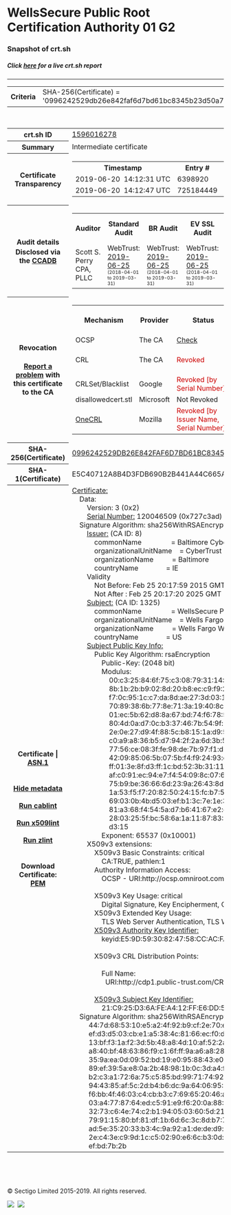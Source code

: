 # WellsSecure Public Root Certification Authority 01 G2
### Snapshot of crt.sh
##### Click [here](https://crt.sh/?q=0996242529DB26E842FAF6D7BD61BC8345B23D50A7D9838DD45861E465101A3A) for a live crt.sh report

---
<!DOCTYPE HTML PUBLIC "-//W3C//DTD HTML 4.0 Transitional//EN">
<HTML>

<BODY>

<TABLE>
  <TR>
    <TH class="outer">Criteria</TH>
    <TD class="outer">SHA-256(Certificate) = '0996242529db26e842faf6d7bd61bc8345b23d50a7d9838dd45861e465101a3a'</TD>
  </TR>
</TABLE>
<BR>
<TABLE>
  <TR>
    <TH class="outer">crt.sh ID</TH>
    <TD class="outer"><A href="?id=1596016278">1596016278</A></TD>
  </TR>
  <TR>
    <TH class="outer">Summary</TH>
    <TD class="outer">Intermediate certificate</TD>
  </TR>
  <TR>
    <TH class="outer">Certificate<BR>Transparency</TH>
    <TD class="outer">
<TABLE class="options" style="margin-left:0px">
  <TR>
    <TH>Timestamp</TH>
    <TH>Entry #</TH>
    <TH>Log Operator</TH>
    <TH>Log URL</TH>
  </TR>
  <TR>
    <TD>2019-06-20&nbsp; <FONT class="small">14:12:31 UTC</FONT></TD>
    <TD>6398920</TD>
    <TD>Sectigo</TD>
    <TD>https://dodo.ct.comodo.com</TD>
  </TR>
  <TR>
    <TD>2019-06-20&nbsp; <FONT class="small">14:12:47 UTC</FONT></TD>
    <TD>725184449</TD>
    <TD>Google</TD>
    <TD>https://ct.googleapis.com/rocketeer</TD>
  </TR>
</TABLE>
    </TD>
  </TR>
  <TR>
    <TH class="outer">Audit details<BR>
      <DIV class="small" style="padding-top:3px">Disclosed via the
        <A href="//ccadb-public.secure.force.com/mozilla/PublicAllIntermediateCerts" target="_blank">CCADB</A></DIV>
    </TH>
    <TD class="outer">
<TABLE class="options" style="margin-left:0px">
  <TR>
    <TH>Auditor</TH>
    <TH>Standard Audit</TH>
    <TH>BR Audit</TH>
    <TH>EV SSL Audit</TH>
    <TH>Documents</TH>
    <TH>CCADB</TH>
    <TH>Root Owner / Certificate</TH>
  </TR>
  <TR>
    <TD style="vertical-align:middle">Scott S. Perry CPA, PLLC</TD>
    <TD>WebTrust:
      <A href="https://www.cpacanada.ca/generichandlers/CPACHandler.ashx?attachmentid=230845" target="_blank">2019-06-25</A>
      <BR><FONT style="font-size:8pt">(2018-04-01 to 2019-03-31)</FONT></TD>
    <TD>WebTrust:
      <A href="https://www.cpacanada.ca/generichandlers/CPACHandler.ashx?attachmentid=230846" target="_blank">2019-06-25</A>
      <BR><FONT style="font-size:8pt">(2018-04-01 to 2019-03-31)</FONT></TD>
    <TD>WebTrust:
      <A href="https://www.cpacanada.ca/generichandlers/CPACHandler.ashx?attachmentid=230847" target="_blank">2019-06-25</A>
      <BR><FONT style="font-size:8pt">(2018-04-01 to 2019-03-31)</FONT></TD>
    <TD>
    </TD>
    <TD><A href="//ccadb.force.com/0011J00001P3OdFQAV" target="_blank">0011J00001P3OdFQAV</A></TD>
    <TD><A href="/?id=76">DigiCert</A></TD>
  </TR>
</TABLE>
    </TD>
  </TR>
  <TR>
    <TH class="outer">Revocation<BR><BR>
      <DIV class="small" style="padding-top:3px"><A href="?id=1596016278&opt=problemreporting">Report a problem</A> with<BR>this certificate to the CA</DIV></TH>
    <TD class="outer">
      <TABLE class="options" style="margin-left:0px">
        <TR>
          <TH>Mechanism</TH>
          <TH>Provider</TH>
          <TH>Status</TH>
          <TH>Revocation Date</TH>
          <TH>Last Observed in CRL</TH>
          <TH>Last Checked <SPAN style="color:#CC0000;vertical-align:middle;font-size:70%;font-weight:normal">(Error)</SPAN></TH>
        </TR>
        <TR>
          <TD>OCSP</TD>
          <TD>The CA</TD>
          <TD><A href="?id=1596016278&opt=ocsp">Check</A></TD>
          <TD><SPAN style="color:#888888">?</SPAN></TD>
          <TD><SPAN style="color:#888888">n/a</SPAN></TD>
          <TD><SPAN style="color:#888888">?</SPAN></TD>
        </TR>
        <TR>
          <TD>CRL</TD>
          <TD>The CA</TD>
          <TD><SPAN style="color:#CC0000">Revoked</SPAN></TD><TD>2016-12-02&nbsp; <FONT class="small">21:30:35 UTC</FONT></TD><TD>2019-11-27&nbsp; <FONT class="small">00:33:19 UTC</FONT></TD><TD>2019-12-04&nbsp; <FONT class="small">20:05:09 UTC</FONT></TD>
        </TR>
        <TR>
          <TD>CRLSet/Blacklist</TD>
          <TD>Google</TD>
          <TD><SPAN style="color:#CC0000">Revoked [by Serial Number]</SPAN></TD>
          <TD><SPAN style="color:#888888">n/a</SPAN></TD>
          <TD><SPAN style="color:#888888">n/a</SPAN></TD>
          <TD><SPAN style="color:#888888">n/a</SPAN></TD>
        </TR>
        <TR>
          <TD>disallowedcert.stl</TD>
          <TD>Microsoft</TD>
          <TD>Not Revoked</TD>
          <TD><SPAN style="color:#888888">n/a</SPAN></TD>
          <TD><SPAN style="color:#888888">n/a</SPAN></TD>
          <TD><SPAN style="color:#888888">n/a</SPAN></TD>
        </TR>
        <TR>
          <TD><A href="/mozilla-onecrl" target="_blank">OneCRL</A></TD>
          <TD>Mozilla</TD>
          <TD><SPAN style="color:#CC0000">Revoked [by Issuer Name, Serial Number]</SPAN></TD><TD><SPAN style="color:#888888">Unknown</SPAN></TD>
          <TD><SPAN style="color:#888888">n/a</SPAN></TD>
          <TD><SPAN style="color:#888888">n/a</SPAN></TD>
        </TR>
      </TABLE>
    </TD>
  </TR>
  <TR>
    <TH class="outer">SHA-256(Certificate)</TH>
    <TD class="outer"><A href="//censys.io/certificates/0996242529db26e842faf6d7bd61bc8345b23d50a7d9838dd45861e465101a3a">0996242529DB26E842FAF6D7BD61BC8345B23D50A7D9838DD45861E465101A3A</A></TD>
  </TR>
  <TR>
    <TH class="outer">SHA-1(Certificate)</TH>
    <TD class="outer">E5C40712A8B4D3FDB690B2B441A44C665A7E3761</TD>
  </TR>
  <TR>
    <TH class="outer">Certificate | <A href="?asn1=1596016278">ASN.1</A>
      <SPAN class="small"><BR>
      <BR><BR><A href="?id=1596016278&opt=nometadata">Hide metadata</A>
      <BR><BR><A href="?id=1596016278&opt=cablint">Run cablint</A>
      <BR><BR><A href="?id=1596016278&opt=x509lint">Run x509lint</A>
      <BR><BR><A href="?id=1596016278&opt=zlint">Run zlint</A>
      <BR><BR><BR>Download Certificate: <A href="?d=1596016278">PEM</A>
      </SPAN>
    </TH>
    <TD class="text"><A href="?d=1596016278">Certificate:</A><BR>&nbsp;&nbsp;&nbsp;&nbsp;Data:<BR>&nbsp;&nbsp;&nbsp;&nbsp;&nbsp;&nbsp;&nbsp;&nbsp;Version:&nbsp;3&nbsp;(0x2)<BR>&nbsp;&nbsp;&nbsp;&nbsp;&nbsp;&nbsp;&nbsp;&nbsp;<A href="?serial=0727c3ad">Serial&nbsp;Number:</A>&nbsp;120046509&nbsp;(0x727c3ad)<BR>&nbsp;&nbsp;&nbsp;&nbsp;Signature&nbsp;Algorithm:&nbsp;sha256WithRSAEncryption<BR>&nbsp;&nbsp;&nbsp;&nbsp;&nbsp;&nbsp;&nbsp;&nbsp;<A href="?caid=8">Issuer:</A> <SPAN class="small">(CA ID: 8)</SPAN><BR>&nbsp;&nbsp;&nbsp;&nbsp;&nbsp;&nbsp;&nbsp;&nbsp;&nbsp;&nbsp;&nbsp;&nbsp;commonName&nbsp;&nbsp;&nbsp;&nbsp;&nbsp;&nbsp;&nbsp;&nbsp;&nbsp;&nbsp;&nbsp;&nbsp;&nbsp;&nbsp;&nbsp;&nbsp;=&nbsp;Baltimore&nbsp;CyberTrust&nbsp;Root<BR>&nbsp;&nbsp;&nbsp;&nbsp;&nbsp;&nbsp;&nbsp;&nbsp;&nbsp;&nbsp;&nbsp;&nbsp;organizationalUnitName&nbsp;&nbsp;&nbsp;&nbsp;=&nbsp;CyberTrust<BR>&nbsp;&nbsp;&nbsp;&nbsp;&nbsp;&nbsp;&nbsp;&nbsp;&nbsp;&nbsp;&nbsp;&nbsp;organizationName&nbsp;&nbsp;&nbsp;&nbsp;&nbsp;&nbsp;&nbsp;&nbsp;&nbsp;&nbsp;=&nbsp;Baltimore<BR>&nbsp;&nbsp;&nbsp;&nbsp;&nbsp;&nbsp;&nbsp;&nbsp;&nbsp;&nbsp;&nbsp;&nbsp;countryName&nbsp;&nbsp;&nbsp;&nbsp;&nbsp;&nbsp;&nbsp;&nbsp;&nbsp;&nbsp;&nbsp;&nbsp;&nbsp;&nbsp;&nbsp;=&nbsp;IE<BR>&nbsp;&nbsp;&nbsp;&nbsp;&nbsp;&nbsp;&nbsp;&nbsp;Validity<BR>&nbsp;&nbsp;&nbsp;&nbsp;&nbsp;&nbsp;&nbsp;&nbsp;&nbsp;&nbsp;&nbsp;&nbsp;Not&nbsp;Before:&nbsp;Feb&nbsp;25&nbsp;20:17:59&nbsp;2015&nbsp;GMT<BR>&nbsp;&nbsp;&nbsp;&nbsp;&nbsp;&nbsp;&nbsp;&nbsp;&nbsp;&nbsp;&nbsp;&nbsp;Not&nbsp;After&nbsp;:&nbsp;Feb&nbsp;25&nbsp;20:17:20&nbsp;2025&nbsp;GMT<BR>&nbsp;&nbsp;&nbsp;&nbsp;&nbsp;&nbsp;&nbsp;&nbsp;<A href="?caid=1325">Subject:</A> <SPAN class="small">(CA ID: 1325)</SPAN><BR>&nbsp;&nbsp;&nbsp;&nbsp;&nbsp;&nbsp;&nbsp;&nbsp;&nbsp;&nbsp;&nbsp;&nbsp;commonName&nbsp;&nbsp;&nbsp;&nbsp;&nbsp;&nbsp;&nbsp;&nbsp;&nbsp;&nbsp;&nbsp;&nbsp;&nbsp;&nbsp;&nbsp;&nbsp;=&nbsp;WellsSecure&nbsp;Public&nbsp;Root&nbsp;Certification&nbsp;Authority&nbsp;01&nbsp;G2<BR>&nbsp;&nbsp;&nbsp;&nbsp;&nbsp;&nbsp;&nbsp;&nbsp;&nbsp;&nbsp;&nbsp;&nbsp;organizationalUnitName&nbsp;&nbsp;&nbsp;&nbsp;=&nbsp;Wells&nbsp;Fargo&nbsp;Bank&nbsp;NA<BR>&nbsp;&nbsp;&nbsp;&nbsp;&nbsp;&nbsp;&nbsp;&nbsp;&nbsp;&nbsp;&nbsp;&nbsp;organizationName&nbsp;&nbsp;&nbsp;&nbsp;&nbsp;&nbsp;&nbsp;&nbsp;&nbsp;&nbsp;=&nbsp;Wells&nbsp;Fargo&nbsp;WellsSecure<BR>&nbsp;&nbsp;&nbsp;&nbsp;&nbsp;&nbsp;&nbsp;&nbsp;&nbsp;&nbsp;&nbsp;&nbsp;countryName&nbsp;&nbsp;&nbsp;&nbsp;&nbsp;&nbsp;&nbsp;&nbsp;&nbsp;&nbsp;&nbsp;&nbsp;&nbsp;&nbsp;&nbsp;=&nbsp;US<BR>&nbsp;&nbsp;&nbsp;&nbsp;&nbsp;&nbsp;&nbsp;&nbsp;<A href="?spkisha256=2d6d690c16b11853884bbea2723725267e3f9b54a6cf07ad4690ab1e7cfb75e8">Subject&nbsp;Public&nbsp;Key&nbsp;Info:</A><BR>&nbsp;&nbsp;&nbsp;&nbsp;&nbsp;&nbsp;&nbsp;&nbsp;&nbsp;&nbsp;&nbsp;&nbsp;Public&nbsp;Key&nbsp;Algorithm:&nbsp;rsaEncryption<BR>&nbsp;&nbsp;&nbsp;&nbsp;&nbsp;&nbsp;&nbsp;&nbsp;&nbsp;&nbsp;&nbsp;&nbsp;&nbsp;&nbsp;&nbsp;&nbsp;Public-Key:&nbsp;(2048&nbsp;bit)<BR>&nbsp;&nbsp;&nbsp;&nbsp;&nbsp;&nbsp;&nbsp;&nbsp;&nbsp;&nbsp;&nbsp;&nbsp;&nbsp;&nbsp;&nbsp;&nbsp;Modulus:<BR>&nbsp;&nbsp;&nbsp;&nbsp;&nbsp;&nbsp;&nbsp;&nbsp;&nbsp;&nbsp;&nbsp;&nbsp;&nbsp;&nbsp;&nbsp;&nbsp;&nbsp;&nbsp;&nbsp;&nbsp;00:c3:25:84:6f:75:c3:08:79:31:14:70:2f:d2:07:<BR>&nbsp;&nbsp;&nbsp;&nbsp;&nbsp;&nbsp;&nbsp;&nbsp;&nbsp;&nbsp;&nbsp;&nbsp;&nbsp;&nbsp;&nbsp;&nbsp;&nbsp;&nbsp;&nbsp;&nbsp;8b:1b:2b:b9:02:8d:20:b8:ec:c9:f9:2e:1a:b5:7e:<BR>&nbsp;&nbsp;&nbsp;&nbsp;&nbsp;&nbsp;&nbsp;&nbsp;&nbsp;&nbsp;&nbsp;&nbsp;&nbsp;&nbsp;&nbsp;&nbsp;&nbsp;&nbsp;&nbsp;&nbsp;f7:0c:95:1c:c7:da:8d:ae:27:3d:03:1a:a9:a4:ea:<BR>&nbsp;&nbsp;&nbsp;&nbsp;&nbsp;&nbsp;&nbsp;&nbsp;&nbsp;&nbsp;&nbsp;&nbsp;&nbsp;&nbsp;&nbsp;&nbsp;&nbsp;&nbsp;&nbsp;&nbsp;70:89:38:6b:77:8e:71:3a:19:40:8c:a9:b3:14:fc:<BR>&nbsp;&nbsp;&nbsp;&nbsp;&nbsp;&nbsp;&nbsp;&nbsp;&nbsp;&nbsp;&nbsp;&nbsp;&nbsp;&nbsp;&nbsp;&nbsp;&nbsp;&nbsp;&nbsp;&nbsp;01:ec:5b:62:d8:8a:67:bd:74:f6:78:57:49:e7:74:<BR>&nbsp;&nbsp;&nbsp;&nbsp;&nbsp;&nbsp;&nbsp;&nbsp;&nbsp;&nbsp;&nbsp;&nbsp;&nbsp;&nbsp;&nbsp;&nbsp;&nbsp;&nbsp;&nbsp;&nbsp;80:4d:0a:d7:0c:b3:37:46:7b:54:9f:5c:41:62:f2:<BR>&nbsp;&nbsp;&nbsp;&nbsp;&nbsp;&nbsp;&nbsp;&nbsp;&nbsp;&nbsp;&nbsp;&nbsp;&nbsp;&nbsp;&nbsp;&nbsp;&nbsp;&nbsp;&nbsp;&nbsp;2e:0e:27:d9:4f:88:5c:b8:15:1a:d9:5b:d9:30:9d:<BR>&nbsp;&nbsp;&nbsp;&nbsp;&nbsp;&nbsp;&nbsp;&nbsp;&nbsp;&nbsp;&nbsp;&nbsp;&nbsp;&nbsp;&nbsp;&nbsp;&nbsp;&nbsp;&nbsp;&nbsp;c0:a9:a8:36:b5:d7:94:2f:2a:6d:3b:5f:68:eb:23:<BR>&nbsp;&nbsp;&nbsp;&nbsp;&nbsp;&nbsp;&nbsp;&nbsp;&nbsp;&nbsp;&nbsp;&nbsp;&nbsp;&nbsp;&nbsp;&nbsp;&nbsp;&nbsp;&nbsp;&nbsp;77:56:ce:08:3f:fe:98:de:7b:97:f1:d8:93:99:11:<BR>&nbsp;&nbsp;&nbsp;&nbsp;&nbsp;&nbsp;&nbsp;&nbsp;&nbsp;&nbsp;&nbsp;&nbsp;&nbsp;&nbsp;&nbsp;&nbsp;&nbsp;&nbsp;&nbsp;&nbsp;42:09:85:06:5b:07:5b:f4:f9:24:93:d6:7a:bd:cf:<BR>&nbsp;&nbsp;&nbsp;&nbsp;&nbsp;&nbsp;&nbsp;&nbsp;&nbsp;&nbsp;&nbsp;&nbsp;&nbsp;&nbsp;&nbsp;&nbsp;&nbsp;&nbsp;&nbsp;&nbsp;ff:01:3e:8f:d3:ff:1c:bd:52:3b:31:11:2b:a2:ac:<BR>&nbsp;&nbsp;&nbsp;&nbsp;&nbsp;&nbsp;&nbsp;&nbsp;&nbsp;&nbsp;&nbsp;&nbsp;&nbsp;&nbsp;&nbsp;&nbsp;&nbsp;&nbsp;&nbsp;&nbsp;af:c0:91:ec:94:e7:f4:54:09:8c:07:68:0d:89:c6:<BR>&nbsp;&nbsp;&nbsp;&nbsp;&nbsp;&nbsp;&nbsp;&nbsp;&nbsp;&nbsp;&nbsp;&nbsp;&nbsp;&nbsp;&nbsp;&nbsp;&nbsp;&nbsp;&nbsp;&nbsp;75:b9:be:36:66:6d:23:9a:26:43:8d:b5:ff:82:29:<BR>&nbsp;&nbsp;&nbsp;&nbsp;&nbsp;&nbsp;&nbsp;&nbsp;&nbsp;&nbsp;&nbsp;&nbsp;&nbsp;&nbsp;&nbsp;&nbsp;&nbsp;&nbsp;&nbsp;&nbsp;1a:53:f5:f7:20:82:50:24:15:fc:b7:52:46:75:47:<BR>&nbsp;&nbsp;&nbsp;&nbsp;&nbsp;&nbsp;&nbsp;&nbsp;&nbsp;&nbsp;&nbsp;&nbsp;&nbsp;&nbsp;&nbsp;&nbsp;&nbsp;&nbsp;&nbsp;&nbsp;69:03:0b:4b:d5:03:ef:b1:3c:7e:1e:3c:64:d2:2d:<BR>&nbsp;&nbsp;&nbsp;&nbsp;&nbsp;&nbsp;&nbsp;&nbsp;&nbsp;&nbsp;&nbsp;&nbsp;&nbsp;&nbsp;&nbsp;&nbsp;&nbsp;&nbsp;&nbsp;&nbsp;81:a3:68:f4:54:5a:d7:b6:41:67:e2:ee:93:4e:07:<BR>&nbsp;&nbsp;&nbsp;&nbsp;&nbsp;&nbsp;&nbsp;&nbsp;&nbsp;&nbsp;&nbsp;&nbsp;&nbsp;&nbsp;&nbsp;&nbsp;&nbsp;&nbsp;&nbsp;&nbsp;28:03:25:5f:bc:58:6a:1a:11:87:83:5f:84:65:dd:<BR>&nbsp;&nbsp;&nbsp;&nbsp;&nbsp;&nbsp;&nbsp;&nbsp;&nbsp;&nbsp;&nbsp;&nbsp;&nbsp;&nbsp;&nbsp;&nbsp;&nbsp;&nbsp;&nbsp;&nbsp;d3:15<BR>&nbsp;&nbsp;&nbsp;&nbsp;&nbsp;&nbsp;&nbsp;&nbsp;&nbsp;&nbsp;&nbsp;&nbsp;&nbsp;&nbsp;&nbsp;&nbsp;Exponent:&nbsp;65537&nbsp;(0x10001)<BR>&nbsp;&nbsp;&nbsp;&nbsp;&nbsp;&nbsp;&nbsp;&nbsp;X509v3&nbsp;extensions:<BR>&nbsp;&nbsp;&nbsp;&nbsp;&nbsp;&nbsp;&nbsp;&nbsp;&nbsp;&nbsp;&nbsp;&nbsp;X509v3&nbsp;Basic&nbsp;Constraints:&nbsp;critical<BR>&nbsp;&nbsp;&nbsp;&nbsp;&nbsp;&nbsp;&nbsp;&nbsp;&nbsp;&nbsp;&nbsp;&nbsp;&nbsp;&nbsp;&nbsp;&nbsp;CA:TRUE,&nbsp;pathlen:1<BR>&nbsp;&nbsp;&nbsp;&nbsp;&nbsp;&nbsp;&nbsp;&nbsp;&nbsp;&nbsp;&nbsp;&nbsp;Authority&nbsp;Information&nbsp;Access:&nbsp;<BR>&nbsp;&nbsp;&nbsp;&nbsp;&nbsp;&nbsp;&nbsp;&nbsp;&nbsp;&nbsp;&nbsp;&nbsp;&nbsp;&nbsp;&nbsp;&nbsp;OCSP&nbsp;-&nbsp;URI:http://ocsp.omniroot.com/baltimoreroot<BR><BR>&nbsp;&nbsp;&nbsp;&nbsp;&nbsp;&nbsp;&nbsp;&nbsp;&nbsp;&nbsp;&nbsp;&nbsp;X509v3&nbsp;Key&nbsp;Usage:&nbsp;critical<BR>&nbsp;&nbsp;&nbsp;&nbsp;&nbsp;&nbsp;&nbsp;&nbsp;&nbsp;&nbsp;&nbsp;&nbsp;&nbsp;&nbsp;&nbsp;&nbsp;Digital&nbsp;Signature,&nbsp;Key&nbsp;Encipherment,&nbsp;Certificate&nbsp;Sign,&nbsp;CRL&nbsp;Sign<BR>&nbsp;&nbsp;&nbsp;&nbsp;&nbsp;&nbsp;&nbsp;&nbsp;&nbsp;&nbsp;&nbsp;&nbsp;X509v3&nbsp;Extended&nbsp;Key&nbsp;Usage:&nbsp;<BR>&nbsp;&nbsp;&nbsp;&nbsp;&nbsp;&nbsp;&nbsp;&nbsp;&nbsp;&nbsp;&nbsp;&nbsp;&nbsp;&nbsp;&nbsp;&nbsp;TLS&nbsp;Web&nbsp;Server&nbsp;Authentication,&nbsp;TLS&nbsp;Web&nbsp;Client&nbsp;Authentication,&nbsp;E-mail&nbsp;Protection<BR>&nbsp;&nbsp;&nbsp;&nbsp;&nbsp;&nbsp;&nbsp;&nbsp;&nbsp;&nbsp;&nbsp;&nbsp;<A href="?ski=e59d5930824758ccacfa085436867b3ab5044df0">X509v3&nbsp;Authority&nbsp;Key&nbsp;Identifier:</A><BR>&nbsp;&nbsp;&nbsp;&nbsp;&nbsp;&nbsp;&nbsp;&nbsp;&nbsp;&nbsp;&nbsp;&nbsp;&nbsp;&nbsp;&nbsp;&nbsp;keyid:E5:9D:59:30:82:47:58:CC:AC:FA:08:54:36:86:7B:3A:B5:04:4D:F0<BR><BR>&nbsp;&nbsp;&nbsp;&nbsp;&nbsp;&nbsp;&nbsp;&nbsp;&nbsp;&nbsp;&nbsp;&nbsp;X509v3&nbsp;CRL&nbsp;Distribution&nbsp;Points:&nbsp;<BR><BR>&nbsp;&nbsp;&nbsp;&nbsp;&nbsp;&nbsp;&nbsp;&nbsp;&nbsp;&nbsp;&nbsp;&nbsp;&nbsp;&nbsp;&nbsp;&nbsp;Full&nbsp;Name:<BR>&nbsp;&nbsp;&nbsp;&nbsp;&nbsp;&nbsp;&nbsp;&nbsp;&nbsp;&nbsp;&nbsp;&nbsp;&nbsp;&nbsp;&nbsp;&nbsp;&nbsp;&nbsp;URI:http://cdp1.public-trust.com/CRL/Omniroot2025.crl<BR><BR>&nbsp;&nbsp;&nbsp;&nbsp;&nbsp;&nbsp;&nbsp;&nbsp;&nbsp;&nbsp;&nbsp;&nbsp;<A href="?ski=21c925d36afea412ffe6dd5757cf8f3e728408cd">X509v3&nbsp;Subject&nbsp;Key&nbsp;Identifier:</A><BR>&nbsp;&nbsp;&nbsp;&nbsp;&nbsp;&nbsp;&nbsp;&nbsp;&nbsp;&nbsp;&nbsp;&nbsp;&nbsp;&nbsp;&nbsp;&nbsp;21:C9:25:D3:6A:FE:A4:12:FF:E6:DD:57:57:CF:8F:3E:72:84:08:CD<BR>&nbsp;&nbsp;&nbsp;&nbsp;Signature&nbsp;Algorithm:&nbsp;sha256WithRSAEncryption<BR>&nbsp;&nbsp;&nbsp;&nbsp;&nbsp;&nbsp;&nbsp;&nbsp;&nbsp;44:7d:68:53:10:e5:a2:4f:92:b9:cf:2e:70:ec:b6:69:84:3e:<BR>&nbsp;&nbsp;&nbsp;&nbsp;&nbsp;&nbsp;&nbsp;&nbsp;&nbsp;ef:d3:d5:03:cb:e1:a5:38:4c:81:66:ec:f0:dc:f3:60:38:c3:<BR>&nbsp;&nbsp;&nbsp;&nbsp;&nbsp;&nbsp;&nbsp;&nbsp;&nbsp;13:bf:f3:1a:f2:3d:5b:48:a8:4d:10:af:52:2a:33:85:a1:d5:<BR>&nbsp;&nbsp;&nbsp;&nbsp;&nbsp;&nbsp;&nbsp;&nbsp;&nbsp;a8:40:bf:48:63:86:f9:c1:6f:ff:9a:a6:a8:28:29:58:9e:7a:<BR>&nbsp;&nbsp;&nbsp;&nbsp;&nbsp;&nbsp;&nbsp;&nbsp;&nbsp;35:9a:ea:0d:09:52:bd:19:e0:95:88:43:e0:00:f8:c4:51:04:<BR>&nbsp;&nbsp;&nbsp;&nbsp;&nbsp;&nbsp;&nbsp;&nbsp;&nbsp;89:ef:39:5a:e8:0a:2b:48:98:1b:0c:3d:a4:f3:7b:ce:67:08:<BR>&nbsp;&nbsp;&nbsp;&nbsp;&nbsp;&nbsp;&nbsp;&nbsp;&nbsp;b2:c3:a1:72:6a:75:c5:85:bd:99:71:74:92:ae:a5:84:af:84:<BR>&nbsp;&nbsp;&nbsp;&nbsp;&nbsp;&nbsp;&nbsp;&nbsp;&nbsp;94:43:85:af:5c:2d:b4:b6:dc:9a:64:06:95:71:cb:3b:b0:15:<BR>&nbsp;&nbsp;&nbsp;&nbsp;&nbsp;&nbsp;&nbsp;&nbsp;&nbsp;f6:bb:4f:46:03:c4:cb:b3:c7:69:65:20:46:ab:45:ef:d9:20:<BR>&nbsp;&nbsp;&nbsp;&nbsp;&nbsp;&nbsp;&nbsp;&nbsp;&nbsp;03:a4:77:87:64:ed:c5:91:e9:f6:20:0a:88:09:87:91:98:cd:<BR>&nbsp;&nbsp;&nbsp;&nbsp;&nbsp;&nbsp;&nbsp;&nbsp;&nbsp;32:73:c6:4e:74:c2:b1:94:05:03:60:5d:21:55:a6:70:5f:cf:<BR>&nbsp;&nbsp;&nbsp;&nbsp;&nbsp;&nbsp;&nbsp;&nbsp;&nbsp;79:91:15:80:bf:81:df:1b:6d:6c:3c:8d:b7:76:47:2a:de:81:<BR>&nbsp;&nbsp;&nbsp;&nbsp;&nbsp;&nbsp;&nbsp;&nbsp;&nbsp;ad:5e:35:20:33:b3:4c:9a:92:a1:de:de:d9:ec:04:41:83:88:<BR>&nbsp;&nbsp;&nbsp;&nbsp;&nbsp;&nbsp;&nbsp;&nbsp;&nbsp;2e:c4:3e:c9:9d:1c:c5:02:90:e6:6c:b3:0d:ad:45:7a:f5:b4:<BR>&nbsp;&nbsp;&nbsp;&nbsp;&nbsp;&nbsp;&nbsp;&nbsp;&nbsp;ef:bd:7b:2b<BR>    </TD>
  </TR>
</TABLE>

  <BR><BR><BR>

  <P class="copyright">&copy; Sectigo Limited 2015-2019. All rights reserved.</P>
  <DIV>
    <A href="https://sectigo.com/"><IMG src="/sectigo_s.png"></A>
    &nbsp;<A href="https://github.com/crtsh"><IMG src="/GitHub-Mark-32px.png"></A>
  </DIV>
</BODY>
</HTML>
